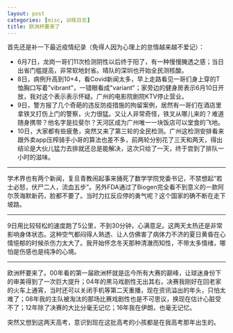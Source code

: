 ```yaml
---
layout: post
categories: [misc, 训练日志]
title: 欧洲杯要来了
---
```


首先还是补一下最近疫情纪录（免得人因为心理上的怠惰越来越不爱记）：

- 6月7日，龙岗一哥们11次检测阴性以后终于阳了，有一种慢慢腌透之感；当日出省门槛提高，非常软地封省。晴队的深圳也开始全民测核酸。
- 8日，病例升高到10+4，看Covid新闻太多，早上走路看见一哥们身上穿的T恤胸口写着"vibrant"，一错眼看成"variant"；家旁边的健身房表示6月10日开放，我对这个表示表示怀疑。广州的电影院剧院KTV停止营业。
- 9日，警方报了几个奇葩的违反防疫措施的拘留案例，居然有一哥们在酒店里拿铁叉打伤上门的警察，火力很猛。又让人非常奇怪，铁叉从哪儿来的？难道随身携带？他名字是拉斐尔？天河区成为广州唯一一块饭店可以堂食的飞地。
- 10日，大家都有些疲惫，突然又来了第三轮的全民检测。广州这检测安排看来跟外卖app压榨骑手小哥的算法也差不多，前两轮分别花了三天和两天，得出结论是大伙儿猛力去排就还总是能解决，这次只给了一天，终于尝到了排队一小时的滋味。

---

学术界也有两个新闻，复旦青教闹起事来捅死了数学学院党委书记，不禁想起“若士必怒，伏尸二人，流血五步”。另外FDA通过了Biogen完全看不到意义的一款阿尔茨海默新药，脸都不要了。当时力扛反应停的勇气呢？这个国家的确不断在走下坡路。

---

9日用比较轻松的速度跑了5公里，不到30分钟，心满意足。这两天太热还是非常影响身体状态。这种空气都闷得人熟透、让人仿佛害了病体力不济的夏日黄昏在心情悒郁的时候杀伤力太大了。我开始怀念冬天那种清澈而知性，不带太多情绪，哪怕是伤感也是纯净的心境。

---

欧洲杯要来了。00年看的第一届欧洲杯就是迄今所有大赛的巅峰，让球迷身份下的审美得到了一次巨大提升；04年的黑马戏剧性无出其右，决赛我刚好在回老家的火车上通宵，当时还可以关闭手机等第二天重播，现在资讯溢出的年头，只怕太难了；08年我的主队被淘汰的那场比赛戏剧性也是不可思议，换现在估计心脏受不了；12年除了决赛的大比分毫无记忆；16年我在伊朗，也毫无记忆。

突然又想到这两天高考，意识到现在这批高考的小孩都是在我高考那年出生的。
